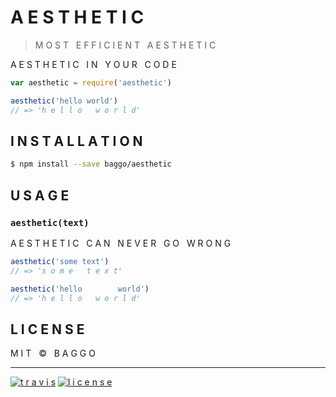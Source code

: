 # A E S T H E T I C

> M O S T &nbsp; E F F I C I E N T &nbsp; A E S T H E T I C

A E S T H E T I C &nbsp; I N &nbsp; Y O U R &nbsp; C O D E

```js
var aesthetic = require('aesthetic')

aesthetic('hello world')
// => 'h e l l o   w o r l d'
```

## I N S T A L L A T I O N

```sh
$ npm install --save baggo/aesthetic
```

## U S A G E

### `aesthetic(text)`

A E S T H E T I C &nbsp; C A N &nbsp; N E V E R &nbsp; G O &nbsp; W R O N G

```js
aesthetic('some text')
// => 's o m e   t e x t'

aesthetic('hello        world')
// => 'h e l l o   w o r l d'
```

## L I C E N S E

M I T &nbsp; © &nbsp; B A G G O

---

[![t r a v i s](https://img.shields.io/travis/baggo/aesthetic.svg?style=flat-square)](https://travis-ci.org/jamen/aesthetic)
[![l i c e n s e](https://img.shields.io/npm/l/express.svg?style=flat-square)][package]

[package]:https://npmjs.org/package/aesthetic
